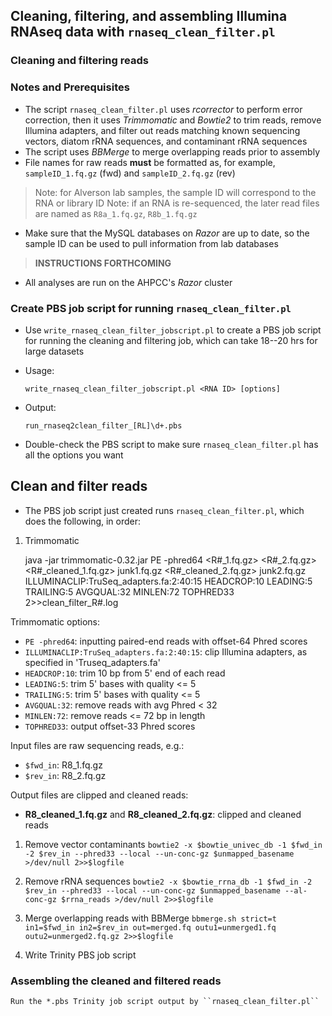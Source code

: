 ## Cleaning, filtering, and assembling Illumina RNAseq data with ``rnaseq_clean_filter.pl``

### Cleaning and filtering reads

### Notes and Prerequisites
- The script `rnaseq_clean_filter.pl` uses _rcorrector_ to perform error correction, then it uses _Trimmomatic_ and _Bowtie2_ to trim reads, remove Illumina adapters, and filter out reads matching known sequencing vectors, diatom rRNA sequences, and contaminant rRNA sequences
- The script uses _BBMerge_ to merge overlapping reads prior to assembly
- File names for raw reads **must** be formatted as, for example, `sampleID_1.fq.gz` (fwd) and `sampleID_2.fq.gz` (rev)
>Note: for Alverson lab samples, the sample ID will correspond to the RNA or library ID
>Note: if an RNA is re-sequenced, the later read files are named as `R8a_1.fq.gz`, `R8b_1.fq.gz`

- Make sure that the MySQL databases on *Razor* are up to date, so the sample ID can be used to pull information from lab databases
>**INSTRUCTIONS FORTHCOMING**

- All analyses are run on the AHPCC's *Razor* cluster

### Create PBS job script for running `rnaseq_clean_filter.pl`

- Use `write_rnaseq_clean_filter_jobscript.pl` to create a PBS job script for running the cleaning and filtering job, which can take 18--20 hrs for large datasets

- Usage:

	`write_rnaseq_clean_filter_jobscript.pl <RNA ID> [options]`

- Output:

    `run_rnaseq2clean_filter_[RL]\d+.pbs`

- Double-check the PBS script to make sure `rnaseq_clean_filter.pl` has all the options you want

## Clean and filter reads
- The PBS job script just created runs `rnaseq_clean_filter.pl`, which does the following, in order:

1. Trimmomatic

    java -jar trimmomatic-0.32.jar PE -phred64 <R#_1.fq.gz> <R#_2.fq.gz> <R#_cleaned_1.fq.gz> junk1.fq.gz <R#_cleaned_2.fq.gz> junk2.fq.gz ILLUMINACLIP:TruSeq_adapters.fa:2:40:15 HEADCROP:10 LEADING:5 TRAILING:5 AVGQUAL:32 MINLEN:72 TOPHRED33 2>>clean_filter_R#.log

Trimmomatic options:

 - `PE -phred64`: inputting paired-end reads with offset-64 Phred scores
 - `ILLUMINACLIP:TruSeq_adapters.fa:2:40:15`: clip Illumina adapters, as specified in 'Truseq_adapters.fa'
 - `HEADCROP:10`: trim 10 bp from 5' end of each read
 - `LEADING:5`: trim 5' bases with quality <= 5
 - `TRAILING:5`: trim 5' bases with quality <= 5
 - `AVGQUAL:32`: remove reads with avg Phred < 32
 - `MINLEN:72`: remove reads <= 72 bp in length
 - `TOPHRED33`: output offset-33 Phred scores

Input files are raw sequencing reads, e.g.:

 - `$fwd_in`: R8_1.fq.gz
 - `$rev_in`: R8_2.fq.gz

Output files are clipped and cleaned reads:

 - **R8_cleaned_1.fq.gz**  and  **R8_cleaned_2.fq.gz**: clipped and cleaned reads

1. Remove vector contaminants
`bowtie2 -x $bowtie_univec_db -1 $fwd_in -2 $rev_in --phred33 --local --un-conc-gz $unmapped_basename >/dev/null 2>>$logfile`

1. Remove rRNA sequences
`bowtie2 -x $bowtie_rrna_db -1 $fwd_in -2 $rev_in --phred33 --local --un-conc-gz $unmapped_basename --al-conc-gz $rrna_reads >/dev/null 2>>$logfile`

1. Merge overlapping reads with BBMerge
`bbmerge.sh strict=t in1=$fwd_in in2=$rev_in out=merged.fq outu1=unmerged1.fq outu2=unmerged2.fq.gz 2>>$logfile`

1. Write Trinity PBS job script


### Assembling the cleaned and filtered reads
    Run the *.pbs Trinity job script output by ``rnaseq_clean_filter.pl``

